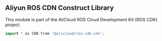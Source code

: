 ## Aliyun ROS CDN Construct Library

This module is part of the AliCloud ROS Cloud Development Kit (ROS CDK) project.

```go
import * as CDN from '@alicloud/ros-cdk-cdn';
```
